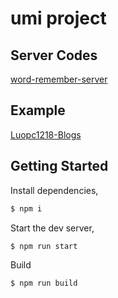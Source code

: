 # umi project


## Server Codes
[word-remember-server](https://github.com/luopc1218/word-remember-server)

## Example
[Luopc1218-Blogs](http://106.52.172.134:8001)

## Getting Started

Install dependencies,

```bash
$ npm i
```

Start the dev server,

```bash
$ npm run start
```

Build

```bash
$ npm run build
```

